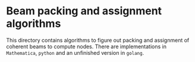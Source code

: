 # Beam packing and assignment algorithms #

This directory contains algorithms to figure out packing and assignment of coherent beams to compute nodes. There are implementations in `Mathematica`, `python` and an unfinished version in `golang`.
